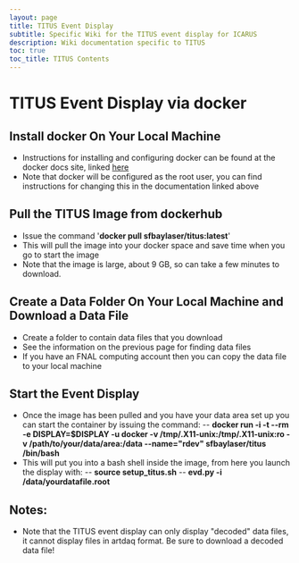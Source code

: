 ```yaml
---
layout: page
title: TITUS Event Display
subtitle: Specific Wiki for the TITUS event display for ICARUS
description: Wiki documentation specific to TITUS
toc: true
toc_title: TITUS Contents
---
```




TITUS Event Display via docker
==============================


Install docker On Your Local Machine
------------------------------------

- Instructions for installing and configuring docker can be found at the docker docs site, linked [here](https://docs.docker.com/get-docker/)
- Note that docker will be configured as the root user, you can find instructions for changing this in the documentation linked above

Pull the TITUS Image from dockerhub
-----------------------------------

- Issue the command '**docker pull sfbaylaser/titus:latest**'
- This will pull the image into your docker space and save time when you go to start the image
- Note that the image is large, about 9 GB, so can take a few minutes to download.

Create a Data Folder On Your Local Machine and Download a Data File
-------------------------------------------------------------------
- Create a folder to contain data files that you download
- See the information on the previous page for finding data files
- If you have an FNAL computing account then you can copy the data file to your local machine

Start the Event Display
-----------------------
- Once the image has been pulled and you have your data area set up you can start the container by issuing the command:
-- **docker run -i -t --rm -e DISPLAY=$DISPLAY -u docker -v /tmp/.X11-unix:/tmp/.X11-unix:ro -v /path/to/your/data/area:/data --name="rdev" sfbaylaser/titus /bin/bash**
- This will put you into a bash shell inside the image, from here you launch the display with:
-- **source setup_titus.sh**
-- **evd.py -i /data/yourdatafile.root**

Notes:
------
- Note that the TITUS event display can only display "decoded" data files, it cannot display files in artdaq format. Be sure to download a decoded data file!

